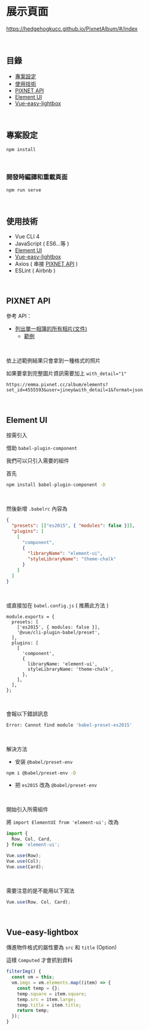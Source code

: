 
# 展示頁面

<a href="https://hedgehogkucc.github.io/PixnetAlbum/#/index" target="_blank">https://hedgehogkucc.github.io/PixnetAlbum/#/index</a>

<br>

## 目錄

- [專案設定](#project-setting)
- [使用技術](#skills)
- [PIXNET API](#pixnet-api)
- [Element UI](#element-ui)
- [Vue-easy-lightbox](#vue-easy-lightbox)

<br>

<h2 id="project-setting">專案設定</h2>

```
npm install
```

<br>

### 開發時編譯和重載頁面
```
npm run serve
```

<br>

<h2 id="skills">使用技術</h2>

- Vue CLI 4
- JavaScript ( ES6...等 )
- [Element UI](https://element.eleme.io/#/zh-CN)
- [Vue-easy-lightbox](https://github.com/XiongAmao/vue-easy-lightbox/blob/master/README-CN.md)
- Axios ( 串接 [PIXNET API](https://developer.pixnet.pro/#!/doc/pixnetApi/oauthApi) )
- ESLint ( Airbnb )

<br>

<h2 id="pixnet-api">PIXNET API</h2>

參考 API：

- [列出單一相簿的所有相片(文件)](https://developer.pixnet.pro/#!/doc/pixnetApi/albumElements)
  - [範例](https://emma.pixnet.cc/album/elements?set_id=4555593&user=jiney&format=json)

<br>

依上述範例結果只會拿到一種格式的照片

如果要拿到完整圖片資訊需要加上 `with_detail="1"`

```
https://emma.pixnet.cc/album/elements?set_id=4555593&user=jiney&with_detail=1&format=json
```

<br>

<h2 id="element-ui">Element UI</h2>

按需引入

借助 `babel-plugin-component`

我們可以只引入需要的組件

首先

```bash
npm install babel-plugin-component -D
```

<br>

然後新增 `.babelrc` 內容為

```json
{
  "presets": [["es2015", { "modules": false }]],
  "plugins": [
    [
      "component",
      {
        "libraryName": "element-ui",
        "styleLibraryName": "theme-chalk"
      }
    ]
  ]
}
```

<br>

或直接加在 `babel.config.js`  ( 推薦此方法 )

```
module.exports = {
  presets: [
    ['es2015', { modules: false }],
    '@vue/cli-plugin-babel/preset',
  ],
  plugins: [
    [
      'component',
      {
        libraryName: 'element-ui',
        styleLibraryName: 'theme-chalk',
      },
    ],
  ],
};

```

<br>

會報以下錯誤訊息

```bash
Error: Cannot find module 'babel-preset-es2015'
```

<br>

解決方法

- 安装 `@babel/preset-env`

```bash
npm i @babel/preset-env -D
```

- 把 `es2015` 改為 `@babel/preset-env`

<br>

開始引入所需組件

將 `import ElementUI from 'element-ui';` 改為

```js
import {
  Row, Col, Card,
} from 'element-ui';
```

```js
Vue.use(Row);
Vue.use(Col);
Vue.use(Card);
```

<br>

需要注意的是不能用以下寫法

```js
Vue.use(Row, Col, Card);
```

<br>

<h2 id="vue-easy-lightbox">Vue-easy-lightbox</h2>

傳進物件格式的屬性要為 `src` 和 `title` (Option)

這樣 `Computed` 才會抓到資料

```js
filterImg() {
  const vm = this;
  vm.imgs = vm.elements.map((item) => {
    const temp = {};
    temp.square = item.square;
    temp.src = item.large;
    temp.title = item.title;
    return temp;
  });
}
```
